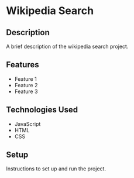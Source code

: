 # Wikipedia Search

## Description

A brief description of the wikipedia search project.

## Features

- Feature 1
- Feature 2
- Feature 3

## Technologies Used

- JavaScript
- HTML
- CSS

## Setup

Instructions to set up and run the project.
